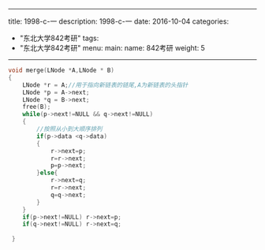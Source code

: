 
---
title: 1998-c-一
description: 1998-c-一
date: 2016-10-04
categories:
  - "东北大学842考研"
tags:
  - "东北大学842考研"
menu:
  main:
    name: 842考研
    weight: 5
---


```cpp
void merge(LNode *A,LNode * B)
{
	LNode *r = A;//用于指向新链表的链尾,A为新链表的头指针 
	LNode *p = A->next;
	LNode *q = B->next;
	free(B);
	while(p->next!=NULL && q->next!=NULL) 
	{
		//按照从小到大顺序排列 
		if(p->data <q->data)
		{
			r->next=p; 
			r=r->next;
			p=p->next; 
		}else{
			r->next=q;
			r=r->next;
			q=q->next;
		}
	}
	if(p->next!=NULL) r->next=p;
	if(q->next!=NULL) r->next=q; 
	
 } 
 
```

